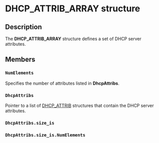 # DHCP_ATTRIB_ARRAY structure

## Description

The **DHCP_ATTRIB_ARRAY** structure defines a set of DHCP server attributes.

## Members

### `NumElements`

Specifies the number of attributes listed in **DhcpAttribs**.

### `DhcpAttribs`

Pointer to a list of [DHCP_ATTRIB](https://learn.microsoft.com/windows/desktop/api/dhcpsapi/ns-dhcpsapi-dhcp_attrib) structures that contain the DHCP server attributes.

### `DhcpAttribs.size_is`

### `DhcpAttribs.size_is.NumElements`